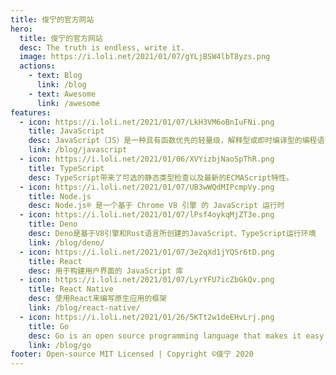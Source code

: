```yaml
---
title: 俊宁的官方网站
hero:
  title: 俊宁的官方网站
  desc: The truth is endless, write it.
  image: https://i.loli.net/2021/01/07/gYLjBSW4lbT8yzs.png
  actions:
    - text: Blog
      link: /blog
    - text: Awesome
      link: /awesome
features:
  - icon: https://i.loli.net/2021/01/07/LkH3VM6oBnIuFNi.png
    title: JavaScript
    desc: JavaScript（JS）是一种具有函数优先的轻量级，解释型或即时编译型的编程语言
    link: /blog/javascript
  - icon: https://i.loli.net/2021/01/06/XVYizbjNaoSpThR.png
    title: TypeScript
    desc: TypeScript带来了可选的静态类型检查以及最新的ECMAScript特性。
  - icon: https://i.loli.net/2021/01/07/UB3wWQdMIPcmpVy.png
    title: Node.js
    desc: Node.js® 是一个基于 Chrome V8 引擎 的 JavaScript 运行时
  - icon: https://i.loli.net/2021/01/07/lPsf4oykqMjZT3e.png
    title: Deno
    desc: Deno是基于V8引擎和Rust语言所创建的JavaScript、TypeScript运行环境
    link: /blog/deno/
  - icon: https://i.loli.net/2021/01/07/3e2qXd1jYQSr6tD.png
    title: React
    desc: 用于构建用户界面的 JavaScript 库
  - icon: https://i.loli.net/2021/01/07/LyrYFU7icZbGkQv.png
    title: React Native
    desc: 使用React来编写原生应用的框架
    link: /blog/react-native/
  - icon: https://i.loli.net/2021/01/26/5KTt2w1deEHvLrj.png
    title: Go
    desc: Go is an open source programming language that makes it easy to build simple, reliable, and efficient software
    link: /blog/go
footer: Open-source MIT Licensed | Copyright ©俊宁 2020
---
```


